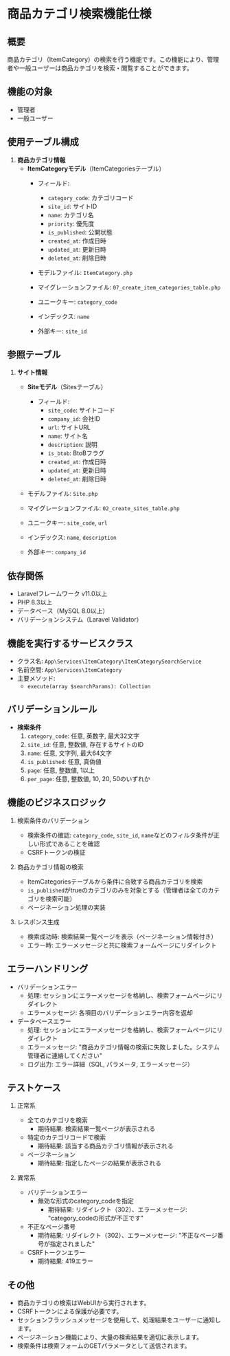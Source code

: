 # 商品カテゴリ検索機能仕様

## 概要
商品カテゴリ（ItemCategory）の検索を行う機能です。この機能により、管理者や一般ユーザーは商品カテゴリを検索・閲覧することができます。

## 機能の対象
- 管理者
- 一般ユーザー

## 使用テーブル構成
1. **商品カテゴリ情報**
    - **ItemCategoryモデル**（ItemCategoriesテーブル）
        - フィールド:
            - `category_code`: カテゴリコード
            - `site_id`: サイトID
            - `name`: カテゴリ名
            - `priority`: 優先度
            - `is_published`: 公開状態
            - `created_at`: 作成日時
            - `updated_at`: 更新日時
            - `deleted_at`: 削除日時

        - モデルファイル: `ItemCategory.php`
        - マイグレーションファイル: `07_create_item_categories_table.php`
        - ユニークキー: `category_code`
        - インデックス: `name`
        - 外部キー: `site_id`

## 参照テーブル
1. **サイト情報**
   - **Siteモデル**（Sitesテーブル）
     - フィールド:
        - `site_code`: サイトコード
        - `company_id`: 会社ID
        - `url`: サイトURL
        - `name`: サイト名
        - `description`: 説明
        - `is_btob`: BtoBフラグ
        - `created_at`: 作成日時
        - `updated_at`: 更新日時
        - `deleted_at`: 削除日時

    - モデルファイル: `Site.php`
    - マイグレーションファイル: `02_create_sites_table.php`
    - ユニークキー: `site_code`, `url`
    - インデックス: `name`, `description`
    - 外部キー: `company_id`

## 依存関係
- Laravelフレームワーク v11.0以上
- PHP 8.3以上
- データベース（MySQL 8.0以上）
- バリデーションシステム（Laravel Validator）

## 機能を実行するサービスクラス
- クラス名: `App\Services\ItemCategory\ItemCategorySearchService`
- 名前空間: `App\Services\ItemCategory`
- 主要メソッド: 
  - `execute(array $searchParams): Collection`

## バリデーションルール
- **検索条件**
  1. `category_code`: 任意, 英数字, 最大32文字
  2. `site_id`: 任意, 整数値, 存在するサイトのID
  3. `name`: 任意, 文字列, 最大64文字
  4. `is_published`: 任意, 真偽値
  5. `page`: 任意, 整数値, 1以上
  6. `per_page`: 任意, 整数値, 10, 20, 50のいずれか

## 機能のビジネスロジック
1. 検索条件のバリデーション
   - 検索条件の確認: `category_code`, `site_id`, `name`などのフィルタ条件が正しい形式であることを確認
   - CSRFトークンの検証

2. 商品カテゴリ情報の検索
   - ItemCategoriesテーブルから条件に合致する商品カテゴリを検索
   - `is_published`がtrueのカテゴリのみを対象とする（管理者は全てのカテゴリを検索可能）
   - ページネーション処理の実装

3. レスポンス生成
   - 検索成功時: 検索結果一覧ページを表示（ページネーション情報付き）
   - エラー時: エラーメッセージと共に検索フォームページにリダイレクト

## エラーハンドリング
- バリデーションエラー
  - 処理: セッションにエラーメッセージを格納し、検索フォームページにリダイレクト
  - エラーメッセージ: 各項目のバリデーションエラー内容を返却
- データベースエラー
  - 処理: セッションにエラーメッセージを格納し、検索フォームページにリダイレクト
  - エラーメッセージ: "商品カテゴリ情報の検索に失敗しました。システム管理者に連絡してください"
  - ログ出力: エラー詳細（SQL, パラメータ, エラーメッセージ）

## テストケース
1. 正常系
   - 全てのカテゴリを検索
     - 期待結果: 検索結果一覧ページが表示される
   - 特定のカテゴリコードで検索
     - 期待結果: 該当する商品カテゴリ情報が表示される
   - ページネーション
     - 期待結果: 指定したページの結果が表示される

2. 異常系
   - バリデーションエラー
     - 無効な形式のcategory_codeを指定
       - 期待結果: リダイレクト（302）、エラーメッセージ: "category_codeの形式が不正です"
   - 不正なページ番号
     - 期待結果: リダイレクト（302）、エラーメッセージ: "不正なページ番号が指定されました"
   - CSRFトークンエラー
     - 期待結果: 419エラー

## その他
- 商品カテゴリの検索はWebUIから実行されます。
- CSRFトークンによる保護が必要です。
- セッションフラッシュメッセージを使用して、処理結果をユーザーに通知します。
- ページネーション機能により、大量の検索結果を適切に表示します。
- 検索条件は検索フォームのGETパラメータとして送信されます。
